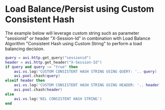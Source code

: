 # Load Balance/Persist using Custom Consistent Hash

The example below will leverage custom string such as parameter "sessionid" or header "X-Session-Id" in combination with Load Balance Algorithm "Consistent Hash using Custom String" to perform a load balancing decision.

```lua
query = avi.http.get_query("sessionid")
header = avi.http.get_header("X-Session-Id")
if query and query ~= "true" then
    avi.vs.log('CUSTOM CONSISTENT HASH STRING USING QUERY: '.. query)
    avi.pool.chash(query)
elseif header then
    avi.vs.log('CUSTOM CONSISTENT HASH STRING USING HEADER: '.. header)
    avi.pool.chash(header)
else
    avi.vs.log('NIL CONSISTENT HASH STRING')
end
```